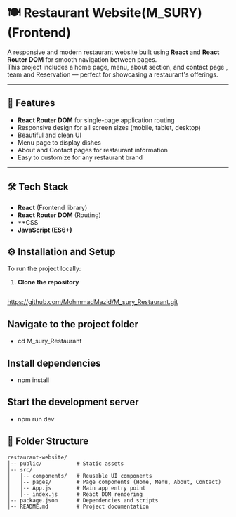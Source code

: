 # 🍽️ Restaurant Website(M_SURY) (Frontend)

A responsive and modern restaurant website built using **React** and **React Router DOM** for smooth navigation between pages.  
This project includes a home page, menu, about section, and contact page , team and Reservation — perfect for showcasing a restaurant's offerings.

---

## 🚀 Features

- **React Router DOM** for single-page application routing
- Responsive design for all screen sizes (mobile, tablet, desktop)
- Beautiful and clean UI
- Menu page to display dishes
- About and Contact pages for restaurant information
- Easy to customize for any restaurant brand

---

## 🛠️ Tech Stack

- **React** (Frontend library)
- **React Router DOM** (Routing)
- **CSS
- **JavaScript (ES6+)**




## ⚙️ Installation and Setup
To run the project locally:

1. **Clone the repository**
   ```bash
  https://github.com/MohmmadMazid/M_sury_Restaurant.git

## Navigate to the project folder
-  cd   M_sury_Restaurant

## Install dependencies
- npm install

## Start the development server

- npm run dev



## 📂 Folder Structure

````plaintext
restaurant-website/
│-- public/           # Static assets
│-- src/
│   │-- components/   # Reusable UI components
│   │-- pages/        # Page components (Home, Menu, About, Contact)
│   │-- App.js        # Main app entry point
│   │-- index.js      # React DOM rendering
│-- package.json      # Dependencies and scripts
│-- README.md         # Project documentation

